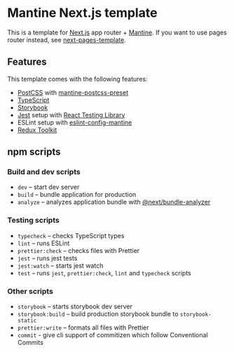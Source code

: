 # Mantine Next.js template

This is a template for [Next.js](https://nextjs.org/) app router + [Mantine](https://mantine.dev/).
If you want to use pages router instead, see [next-pages-template](https://github.com/mantinedev/next-pages-template).

## Features

This template comes with the following features:

- [PostCSS](https://postcss.org/) with [mantine-postcss-preset](https://mantine.dev/styles/postcss-preset)
- [TypeScript](https://www.typescriptlang.org/)
- [Storybook](https://storybook.js.org/)
- [Jest](https://jestjs.io/) setup with [React Testing Library](https://testing-library.com/docs/react-testing-library/intro)
- ESLint setup with [eslint-config-mantine](https://github.com/mantinedev/eslint-config-mantine)
- [Redux Toolkit](https://github.com/reduxjs/redux-toolkit)

## npm scripts

### Build and dev scripts

- `dev` – start dev server
- `build` – bundle application for production
- `analyze` – analyzes application bundle with [@next/bundle-analyzer](https://www.npmjs.com/package/@next/bundle-analyzer)

### Testing scripts

- `typecheck` – checks TypeScript types
- `lint` – runs ESLint
- `prettier:check` – checks files with Prettier
- `jest` – runs jest tests
- `jest:watch` – starts jest watch
- `test` – runs `jest`, `prettier:check`, `lint` and `typecheck` scripts

### Other scripts

- `storybook` – starts storybook dev server
- `storybook:build` – build production storybook bundle to `storybook-static`
- `prettier:write` – formats all files with Prettier
- `commit` - give cli support of commitizen which follow Conventional Commits
